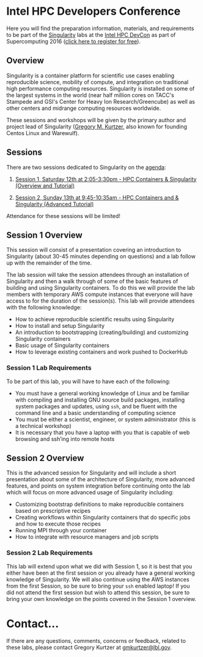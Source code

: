 # Intel HPC Developers Conference

Here you will find the preparation information, materials, and requirements to be part of the [Singularity](http://singularity.lbl.gov) labs at the [Intel HPC DevCon](http://www.intel.com/content/www/us/en/events/hpcdevcon/overview.html) as part of Supercomputing 2016 ([click here to register for free](https://hpcdevcon.intel.com/register/devcon.aspx)).

## Overview
Singularity is a container platform for scientific use cases enabling reproducible science, mobility of compute, and integration on traditional high performance computing resources. Singularity is installed on some of the largest systems in the world (near half million cores on TACC's Stampede and GSI's Center for Heavy Ion Research/Greencube) as well as other centers and midrange computing resources worldwide.

These sessions and workshops will be given by the primary author and project lead of Singularity ([Gregory M. Kurtzer](http://gmkurtzer.github.io/), also known for founding Centos Linux and Warewulf).

## Sessions

There are two sessions dedicated to Singularity on the [agenda](http://www.intel.com/content/www/us/en/events/hpcdevcon/agenda.html):

1. [Session 1, Saturday 12th at 2:05-3:30pm - HPC Containers & Singularity (Overview and Tutorial)](http://www.intel.com/content/www/us/en/events/hpcdevcon/technical-sessions.html#singularity)

2. [Session 2, Sunday 13th at 9:45-10:35am - HPC Containers and & Singularity (Advanced Tutorial)](http://www.intel.com/content/www/us/en/events/hpcdevcon/technical-sessions.html#lbnl)

Attendance for these sessions will be limited!

## Session 1 Overview
This session will consist of a presentation covering an introduction to Singularity (about 30-45 minutes depending on questions) and a lab follow up with the remainder of the time.

The lab session will take the session attendees through an installation of Singularity and then a walk through of some of the basic features of building and using Singularity containers. To do this we will provide the lab members with temporary AWS compute instances that everyone will have access to for the duration of the session(s). This lab will provide attendees with the following knowledge:

* How to achieve reproducible scientific results using Singularity
* How to install and setup Singularity
* An introduction to bootstrapping (creating/building) and customizing Singularity containers
* Basic usage of Singularity containers
* How to leverage existing containers and work pushed to DockerHub

### Session 1 Lab Requirements
To be part of this lab, you will have to have each of the following:

* You must have a general working knowledge of Linux and be familiar with compiling and installing GNU source build packages, installing system packages and updates, using `ssh`, and be fluent with the command line and a basic understanding of computing science
* You must be either a scientist, engineer, or system administrator (this is a technical workshop)
* It is necessary that you have a laptop with you that is capable of web browsing and ssh’ing into remote hosts

## Session 2 Overview
This is the advanced session for Singularity and will include a short presentation about some of the architecture of Singularity, more advanced features, and points on system integration before continuing onto the lab which will focus on more advanced usage of Singularity including:

* Customizing bootstrap definitions to make reproducible containers based on prescriptive recipes
* Creating workflows within Singularity containers that do specific jobs and how to execute those recipes
* Running MPI through your container
* How to integrate with resource managers and job scripts

### Session 2 Lab Requirements
This lab will extend upon what we did with Session 1, so it is best that you either have been at the first session or you already have a general working knowledge of Singularity. We will also continue using the AWS instances from the first Session, so be sure to bring your `ssh` enabled laptop! If you did not attend the first session but wish to attend this session, be sure to bring your own knowledge on the points covered in the Session 1 overview.


# Contact...
If there are any questions, comments, concerns or feedback, related to these labs, please contact Gregory Kurtzer at [gmkurtzer@lbl.gov](mailto:gmkurtzer@lbl.gov).